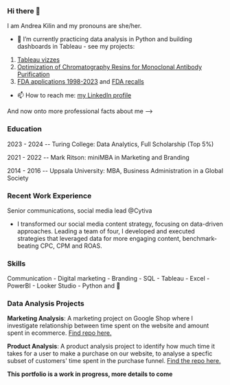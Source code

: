 ### Hi there 👋
I am Andrea Kilin and my pronouns are she/her.

- 🌱 I’m currently practicing data analysis in Python and building dashboards in Tableau - see my projects:
1. [Tableau vizzes](https://public.tableau.com/app/profile/andrea.kilin/vizzes)
2. [Optimization of Chromatography Resins for Monoclonal Antibody Purification](https://github.com/kilinandrea/mock_mabs)
3. [FDA applications 1998-2023](https://github.com/kilinandrea/FDA_Applications_1998-2023/blob/main/FDA_applications_1998_2023.ipynb) and [FDA recalls](https://github.com/kilinandrea/FDA_recall_project/blob/main/Python_Exam_FDA_Recall.ipynb)
  
- 📫 How to reach me: [my LinkedIn profile](https://www.linkedin.com/in/kilinandrea/)

And now onto more professional facts about me -->

### Education
2023 - 2024 -- Turing College: Data Analytics, Full Scholarship (Top 5%)

2021 - 2022 -- Mark Ritson: miniMBA in Marketing and Branding

2014 - 2016 -- Uppsala University: MBA, Business Administration in a Global Society 

### Recent Work Experience
Senior communications, social media lead @Cytiva
- I transformed our social media content strategy, focusing on data-driven approaches. Leading a team of four, I developed and executed strategies that leveraged data for more engaging content, benchmark-beating CPC, CPM and ROAS.

### Skills
Communication - Digital marketing - Branding - SQL - Tableau - Excel - PowerBI - Looker Studio - Python and :panda_face: 

### Data Analysis Projects
**Marketing Analysis**: 
A marketing project on Google Shop where I investigate relationship between time spent on the website and amount spent in ecommerce. [Find repo here.](https://github.com/kilinandrea/marketing_project_google_shop/blob/main/README.md)

**Product Analysis**:
A product analysis project to identify how much time it takes for a user to make a purchase on our website, to analyse a specfic subset of customers' time spent in the purchase funnel.
[Find the repo here.](https://github.com/kilinandrea/product_analysis_project/blob/main/README.md)



  

**This portfolio is a work in progress, more details to come**
